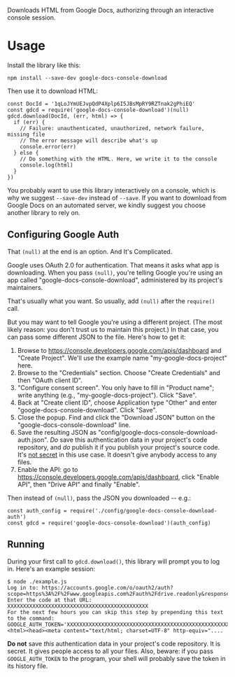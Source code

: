 Downloads HTML from Google Docs, authorizing through an interactive console
session.

# Usage

Install the library like this:

    npm install --save-dev google-docs-console-download

Then use it to download HTML:

    const DocId = '1qLoJYmUEJvpQdP4Xplp6I5JBsMpRY9RZTnak2gPhiEQ'
    const gdcd = require('google-docs-console-download')(null)
    gdcd.download(DocId, (err, html) => {
      if (err) {
        // Failure: unauthenticated, unauthorized, network failure, missing file
        // The error message will describe what's up
        console.error(err)
      } else {
        // Do something with the HTML. Here, we write it to the console
        console.log(html)
      }
    })

You probably want to use this library interactively on a console, which is why
we suggest `--save-dev` instead of `--save`. If you want to download from
Google Docs on an automated server, we kindly suggest you choose another
library to rely on.

## Configuring Google Auth

That `(null)` at the end is an option. And It's Complicated.

Google uses OAuth 2.0 for authentication. That means it asks what app is
downloading. When you pass `(null)`, you're telling Google you're using an app
called "google-docs-console-download", administered by its project's
maintainers.

That's usually what you want. So usually, add `(null)` after the `require()`
call.

But you may want to tell Google you're using a different project. (The most
likely reason: you don't trust us to maintain this project.) In that case, you
can pass some different JSON to the file. Here's how to get it:

1. Browse to https://console.developers.google.com/apis/dashboard and
   "Create Project". We'll use the example name "my-google-docs-project" here.
2. Browse to the "Credentials" section. Choose "Create Credentials" and then
   "OAuth client ID".
3. "Configure consent screen". You only have to fill in "Product name"; write
   anything (e.g., "my-google-docs-project"). Click "Save".
4. Back at "Create client ID", choose Application type "Other" and enter
   "google-docs-console-download". Click "Save".
5. Close the popup. Find and click the "Download JSON" button on the
   "google-docs-console-download" line.
6. Save the resulting JSON as "config/google-docs-console-download-auth.json".
   *Do* save this authentication data in your project's code repository, and
   *do* publish it if you publish your project's source code. It's
   [not secret](https://developers.google.com/identity/protocols/OAuth2InstalledApp)
   in this use case. It doesn't give anybody access to any files.
7. Enable the API: go to https://console.developers.google.com/apis/dashboard,
   click "Enable API", then "Drive API" and finally "Enable".

Then instead of `(null)`, pass the JSON you downloaded -- e.g.:

    const auth_config = require('./config/google-docs-console-download-auth')
    const gdcd = require('google-docs-console-download')(auth_config)

## Running

During your first call to `gdcd.download()`, this library will prompt you to log
in. Here's an example session:

```
$ node ./example.js
Log in to: https://accounts.google.com/o/oauth2/auth?scope=https%3A%2F%2Fwww.googleapis.com%2Fauth%2Fdrive.readonly&response_type=code&client_id=XXXXXXXXXXXXXXXXXXXXXXXXXXXXXXXXXXXXXXXXXXXXX.apps.googleusercontent.com&redirect_uri=urn%3Aietf%3Awg%3Aoauth%3A2.0%3Aoob
Enter the code at that URL: XXXXXXXXXXXXXXXXXXXXXXXXXXXXXXXXXXXXXXXXXXXXX
For the next few hours you can skip this step by prepending this text to the command: GOOGLE_AUTH_TOKEN='XXXXXXXXXXXXXXXXXXXXXXXXXXXXXXXXXXXXXXXXXXXXXXXXXXXXXXXXXXXXXXXXXXXXXXX'
<html><head><meta content="text/html; charset=UTF-8" http-equiv="....
```

**Do not** save _this_ authentication data in your project's code repository.
It is secret. It gives people access to all your files. Also, beware: if you
pass `GOOGLE_AUTH_TOKEN` to the program, your shell will probably save the
token in its history file.
